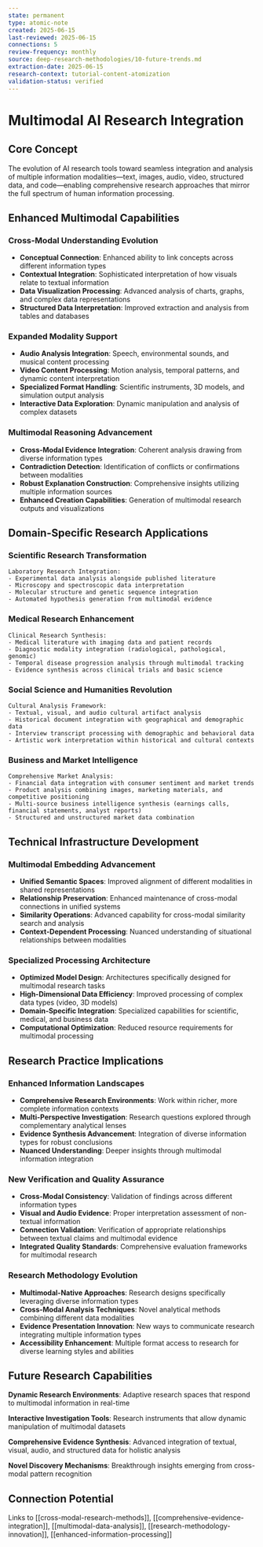 ```yaml
---
state: permanent
type: atomic-note
created: 2025-06-15
last-reviewed: 2025-06-15
connections: 5
review-frequency: monthly
source: deep-research-methodologies/10-future-trends.md
extraction-date: 2025-06-15
research-context: tutorial-content-atomization
validation-status: verified
---
```


# Multimodal AI Research Integration

## Core Concept

The evolution of AI research tools toward seamless integration and analysis of multiple information modalities—text, images, audio, video, structured data, and code—enabling comprehensive research approaches that mirror the full spectrum of human information processing.

## Enhanced Multimodal Capabilities

### Cross-Modal Understanding Evolution
- **Conceptual Connection**: Enhanced ability to link concepts across different information types
- **Contextual Integration**: Sophisticated interpretation of how visuals relate to textual information
- **Data Visualization Processing**: Advanced analysis of charts, graphs, and complex data representations
- **Structured Data Interpretation**: Improved extraction and analysis from tables and databases

### Expanded Modality Support
- **Audio Analysis Integration**: Speech, environmental sounds, and musical content processing
- **Video Content Processing**: Motion analysis, temporal patterns, and dynamic content interpretation
- **Specialized Format Handling**: Scientific instruments, 3D models, and simulation output analysis
- **Interactive Data Exploration**: Dynamic manipulation and analysis of complex datasets

### Multimodal Reasoning Advancement
- **Cross-Modal Evidence Integration**: Coherent analysis drawing from diverse information types
- **Contradiction Detection**: Identification of conflicts or confirmations between modalities
- **Robust Explanation Construction**: Comprehensive insights utilizing multiple information sources
- **Enhanced Creation Capabilities**: Generation of multimodal research outputs and visualizations

## Domain-Specific Research Applications

### Scientific Research Transformation
```
Laboratory Research Integration:
- Experimental data analysis alongside published literature
- Microscopy and spectroscopic data interpretation
- Molecular structure and genetic sequence integration
- Automated hypothesis generation from multimodal evidence
```

### Medical Research Enhancement
```
Clinical Research Synthesis:
- Medical literature with imaging data and patient records
- Diagnostic modality integration (radiological, pathological, genomic)
- Temporal disease progression analysis through multimodal tracking
- Evidence synthesis across clinical trials and basic science
```

### Social Science and Humanities Revolution
```
Cultural Analysis Framework:
- Textual, visual, and audio cultural artifact analysis
- Historical document integration with geographical and demographic data
- Interview transcript processing with demographic and behavioral data
- Artistic work interpretation within historical and cultural contexts
```

### Business and Market Intelligence
```
Comprehensive Market Analysis:
- Financial data integration with consumer sentiment and market trends
- Product analysis combining images, marketing materials, and competitive positioning
- Multi-source business intelligence synthesis (earnings calls, financial statements, analyst reports)
- Structured and unstructured market data combination
```

## Technical Infrastructure Development

### Multimodal Embedding Advancement
- **Unified Semantic Spaces**: Improved alignment of different modalities in shared representations
- **Relationship Preservation**: Enhanced maintenance of cross-modal connections in unified systems
- **Similarity Operations**: Advanced capability for cross-modal similarity search and analysis
- **Context-Dependent Processing**: Nuanced understanding of situational relationships between modalities

### Specialized Processing Architecture
- **Optimized Model Design**: Architectures specifically designed for multimodal research tasks
- **High-Dimensional Data Efficiency**: Improved processing of complex data types (video, 3D models)
- **Domain-Specific Integration**: Specialized capabilities for scientific, medical, and business data
- **Computational Optimization**: Reduced resource requirements for multimodal processing

## Research Practice Implications

### Enhanced Information Landscapes
- **Comprehensive Research Environments**: Work within richer, more complete information contexts
- **Multi-Perspective Investigation**: Research questions explored through complementary analytical lenses
- **Evidence Synthesis Advancement**: Integration of diverse information types for robust conclusions
- **Nuanced Understanding**: Deeper insights through multimodal information integration

### New Verification and Quality Assurance
- **Cross-Modal Consistency**: Validation of findings across different information types
- **Visual and Audio Evidence**: Proper interpretation assessment of non-textual information
- **Connection Validation**: Verification of appropriate relationships between textual claims and multimodal evidence
- **Integrated Quality Standards**: Comprehensive evaluation frameworks for multimodal research

### Research Methodology Evolution
- **Multimodal-Native Approaches**: Research designs specifically leveraging diverse information types
- **Cross-Modal Analysis Techniques**: Novel analytical methods combining different data modalities
- **Evidence Presentation Innovation**: New ways to communicate research integrating multiple information types
- **Accessibility Enhancement**: Multiple format access to research for diverse learning styles and abilities

## Future Research Capabilities

**Dynamic Research Environments**: Adaptive research spaces that respond to multimodal information in real-time

**Interactive Investigation Tools**: Research instruments that allow dynamic manipulation of multimodal datasets

**Comprehensive Evidence Synthesis**: Advanced integration of textual, visual, audio, and structured data for holistic analysis

**Novel Discovery Mechanisms**: Breakthrough insights emerging from cross-modal pattern recognition

## Connection Potential

Links to [[cross-modal-research-methods]], [[comprehensive-evidence-integration]], [[multimodal-data-analysis]], [[research-methodology-innovation]], [[enhanced-information-processing]]